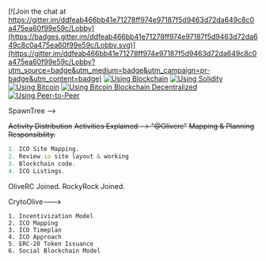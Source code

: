 [![Join the chat at https://gitter.im/ddfeab466bb41e71278ff974e97187f5d9463d72da649c8c0a475ea60f99e59c/Lobby](https://badges.gitter.im/ddfeab466bb41e71278ff974e97187f5d9463d72da649c8c0a475ea60f99e59c/Lobby.svg)](https://gitter.im/ddfeab466bb41e71278ff974e97187f5d9463d72da649c8c0a475ea60f99e59c/Lobby?utm_source=badge&utm_medium=badge&utm_campaign=pr-badge&utm_content=badge)
[![Using Blockchain](https://img.shields.io/badge/Blockchain-Yes-brightgreen.svg?style=flat)](https://github.com/SpawnTree/Review.io)
[![Using Solidity](https://img.shields.io/badge/Using%20Solidity-Partially%20Yes-brightgreen.svg?style=flat)](https://github.com/SpawnTree/Review.io)
[![Using Bitcoin](https://img.shields.io/badge/Bitcoin%20Accepted-Yes-brightgreen.svg?style=flat)](https://github.com/SpawnTree/Review.io)
[![Using Bitcoin Blockchain Decentralized](https://img.shields.io/badge/Decentralized-110-brightgreen.svg?style=flat)](https://github.com/SpawnTree/Review.io)
[![Using Peer-to-Peer](https://img.shields.io/badge/Peer%20To%20Peer-Partially%20Yes-brightgreen.svg?style=flat)](https://github.com/SpawnTree/Review.io)

SpawnTree -->

~~Activity Distribution~~
~~Activities Explained --> "@Oliverc"~~
~~Mapping & Planning Responsibility.~~
```javascript
1. ICO Site Mapping.
2. Review.io site layout & working
3. Blockchain code.
4. ICO Listings.
```

 OliveRC Joined.
 RockyRock Joined.
 
 CrytoOlive--->
 
```shell
1. Incentivization Model
2. ICO Mapping
3. ICO Timeplan
4. ICO Approach
5. ERC-20 Token Issuance
6. Social Blockchain Model
```



